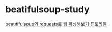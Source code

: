 # beatifulsoup-study
[beautifulsoup와 requests로 웹 파싱해보기 튜토리얼](https://library.gabia.com/contents/9239/)